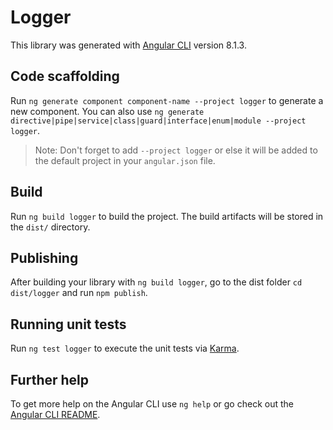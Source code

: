 # Logger

This library was generated with [Angular CLI](https://github.com/angular/angular-cli) version 8.1.3.

## Code scaffolding

Run `ng generate component component-name --project logger` to generate a new component. You can also use `ng generate directive|pipe|service|class|guard|interface|enum|module --project logger`.

> Note: Don't forget to add `--project logger` or else it will be added to the default project in your `angular.json` file.

## Build

Run `ng build logger` to build the project. The build artifacts will be stored in the `dist/` directory.

## Publishing

After building your library with `ng build logger`, go to the dist folder `cd dist/logger` and run `npm publish`.

## Running unit tests

Run `ng test logger` to execute the unit tests via [Karma](https://karma-runner.github.io).

## Further help

To get more help on the Angular CLI use `ng help` or go check out the [Angular CLI README](https://github.com/angular/angular-cli/blob/master/README.md).
